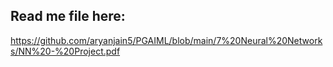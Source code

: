 ## Read me file here:
https://github.com/aryanjain5/PGAIML/blob/main/7%20Neural%20Networks/NN%20-%20Project.pdf

